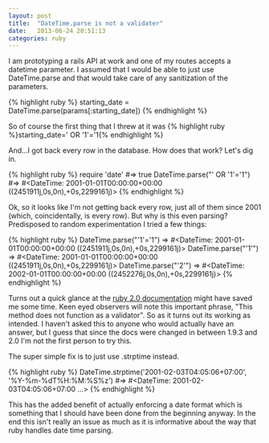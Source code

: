 ```yaml
---
layout: post
title:  "DateTime.parse is not a validater"
date:   2013-06-24 20:51:13
categories: ruby
---
```


I am prototyping a rails API at work and one of my routes accepts a datetime parameter.  I assumed that I would be able to just use DateTime.parse and that would take care of any sanitization of the parameters.

{% highlight ruby %}
starting_date = DateTime.parse(params[:starting_date])
{% endhighlight %}

So of course the first thing that I threw at it was {% highlight ruby %}starting_date=' OR '1'='1{% endhighlight %}

And...I got back every row in the database.  How does that work?  Let's dig in.

{% highlight ruby %}
require 'date'
  #=> true
DateTime.parse("' OR '1'='1")
  #=> #<DateTime: 2001-01-01T00:00:00+00:00 ((2451911j,0s,0n),+0s,2299161j)>
{% endhighlight %}

Ok, so it looks like I'm not getting back every row, just all of them since 2001 (which, coincidentally, is every row).  But why is this even parsing?  Predisposed to random experimentation I tried a few things:

{% highlight ruby %}
DateTime.parse("'1'='1")
  => #<DateTime: 2001-01-01T00:00:00+00:00 ((2451911j,0s,0n),+0s,2299161j)>
DateTime.parse("'1'")
  => #<DateTime: 2001-01-01T00:00:00+00:00 ((2451911j,0s,0n),+0s,2299161j)>
DateTime.parse("'2'")
  => #<DateTime: 2002-01-01T00:00:00+00:00 ((2452276j,0s,0n),+0s,2299161j)>
{% endhighlight %}

Turns out a quick glance at the [ruby 2.0 documentation][date-time-docs] might have saved me some time.  Keen eyed observers will note this important phrase, "This method does not function as a validator".  So as it turns out its working as intended.  I haven't asked this to anyone who would actually have an answer, but I guess that since the docs were changed in between 1.9.3 and 2.0 I'm not the first person to try this.

The super simple fix is to just use .strptime instead.

{% highlight ruby %}
DateTime.strptime('2001-02-03T04:05:06+07:00', '%Y-%m-%dT%H:%M:%S%z')
  #=> #<DateTime: 2001-02-03T04:05:06+07:00 ...>
{% endhighlight %}

This has the added benefit of actually enforcing a date format which is something that I should have been done from the beginning anyway.
In the end this isn't really an issue as much as it is informative about the way that ruby handles date time parsing.

[date-time-docs]: http://www.ruby-doc.org/stdlib-2.0/libdoc/date/rdoc/DateTime.html#method-c-parse